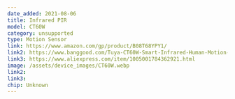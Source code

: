 ```yaml
---
date_added: 2021-08-06
title: Infrared PIR
model: CT60W
category: unsupported
type: Motion Sensor
link: https://www.amazon.com/gp/product/B08T68YPY1/
link2: https://www.banggood.com/Tuya-CT60W-Smart-Infrared-Human-Motion-Sensor-Alarm-Prevent-Pet-Interference-Alarm-Buzzer-Security-Protection-Human-Body-Detection-for-Home-Office-Shops-Industry-APP-Control-p-1831334.html
link3: https://www.aliexpress.com/item/1005001784362921.html
image: /assets/device_images/CT60W.webp
link2: 
link3: 
chip: Unknown
---
```


